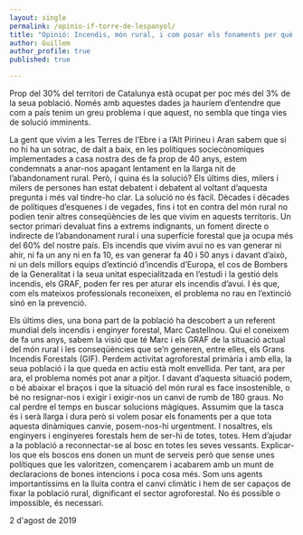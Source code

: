 ```yaml
---
layout: single
permalink: /opinio-if-torre-de-lespanyol/
title: "Opinió: Incendis, món rural, i com posar els fonaments per què tot canvie"
author: Guillem
author_profile: true
published: true

---
```


Prop del 30% del territori de Catalunya està ocupat per poc més del 3% de la seua població. Només amb aquestes dades ja hauríem d’entendre que com a país tenim un greu problema i que aquest, no sembla que tinga vies de solució imminents.

La gent que vivim a les Terres de l’Ebre i a l’Alt Pirineu i Aran sabem que si no hi ha un sotrac, de dalt a baix, en les polítiques sociecònomiques implementades a casa nostra des de fa prop de 40 anys, estem condemnats a anar-nos apagant lentament en la llarga nit de l’abandonament rural. Però, i quina és la solució? Els últims dies, milers i milers de persones han estat debatent i debatent al voltant d’aquesta pregunta i més val tindre-ho clar. La solució no és fàcil. Dècades i dècades de polítiques d’esquenes i de vegades, fins i tot en contra del món rural no podien tenir altres conseqüències de les que vivim en aquests territoris. Un sector primari devaluat fins a extrems indignants, un foment directe o indirecte de l’abandonament rural i una superfície forestal que ja ocupa més del 60% del nostre país. Els incendis que vivim avui no es van generar ni ahir, ni fa un any ni en fa 10, es van generar fa 40 i 50 anys i davant d’això, ni un dels millors equips d’extinció d’incendis d’Europa, el cos de Bombers de la Generalitat i la seua unitat especialitzada en l’estudi i la gestió dels incendis, els GRAF, poden fer res per aturar els incendis d’avui. I és que, com els mateixos professionals reconeixen, el problema no rau en l’extinció sinó en la prevenció. 

Els últims dies, una bona part de la població ha descobert a un referent mundial dels incendis i enginyer forestal, Marc Castellnou. Qui el coneixem de fa uns anys, sabem la visió que té Marc i els GRAF de la situació actual del món rural i les conseqüències que se’n generen, entre elles, els Grans Incendis Forestals (GIF). Perdem activitat agroforestal primària i amb ella, la seua població i la que queda en actiu està molt envellida. Per tant, ara per ara, el problema només pot anar a pitjor. I davant d’aquesta situació podem, o bé abaixar el braços i que la situació del món rural es face insostenible, o bé no resignar-nos i exigir i exigir-nos un canvi de rumb de 180 graus. No cal perdre el temps en buscar solucions màgiques. Assumim que la tasca és i serà llarga i dura però si volem posar els fonaments per a que tota aquesta dinàmiques canvie, posem-nos-hi urgentment. I nosaltres, els enginyers i enginyeres forestals hem de ser-hi de totes, totes. Hem d’ajudar a la població a reconnectar-se al bosc en totes les seves vessants. Explicar-los que els boscos ens donen un munt de serveis però que sense unes polítiques que les valoritzen, començarem i acabarem amb un munt de declaracions de bones intencions i poca cosa més. Som uns agents importantíssims en la lluita contra el canvi climàtic i hem de ser capaços de fixar la població rural, dignificant el sector agroforestal. No és possible o impossible, és necessari.

2 d'agost de 2019


